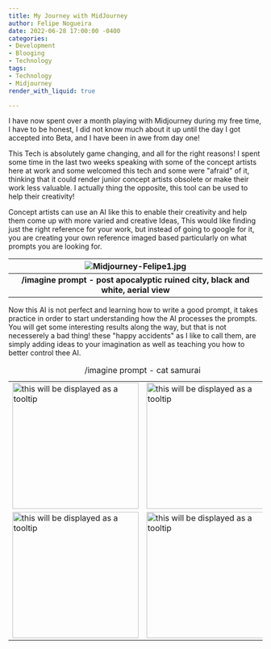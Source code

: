 ```yaml
---
title: My Journey with MidJourney
author: Felipe Nogueira
date: 2022-06-28 17:00:00 -0400
categories:
- Development
- Blooging
- Technology
tags:
- Technology
- Midjourney
render_with_liquid: true

---
```

I have now spent over a month playing with Midjourney during my free time, I have to be honest, I did not know much about it up until the day I got accepted into Beta, and I have been in awe from day one!

This Tech is absolutely game changing, and all for the right reasons! I spent some time in the last two weeks speaking with some of the concept artists here at work and some welcomed this tech and some were "afraid" of it, thinking that it could render junior concept artists obsolete or make their work less valuable. I actually thing the opposite, this tool can be used to help their creativity!

Concept artists can use an AI like this to enable their creativity and help them come up with more varied and creative Ideas, This would like finding just the right reference for your work, but instead of going to google for it, you are creating your own reference imaged based particularly on what  prompts you are looking for.

| ![Midjourney-Felipe1.jpg](https://res.cloudinary.com/felipenogueira3d-cloud/image/upload/v1656390414/midjourney-city.png "Midjourney City") |
|:--:|
| <b>/imagine prompt - post apocalyptic ruined city, black and white, aerial view</b>|

Now this AI is not perfect and learning how to write a good prompt, it takes practice in order to start understanding how the AI processes the prompts. You will get some interesting results along the way, but that is not necesserely a bad thing! these "happy accidents" as I like to call them, are simply adding ideas to your imagination as well as teaching you how to better control thee AI.

<center>
<table>
   <caption>/imagine prompt - cat samurai</caption>
<tbody>
	<tr>
		<td>
      		<img src="https://res.cloudinary.com/felipenogueira3d-cloud/image/upload/v1656392589/wwhrahte6lizavjuchye.png" 
                 title="this will be displayed as a tooltip" width="250"/>
      	</td>
		<td>
          <img src="https://res.cloudinary.com/felipenogueira3d-cloud/image/upload/v1656391291/zzlun85hpkv11gtcyumc.png" 
               title="this will be displayed as a tooltip" width="250"/>
     	</td>
	</tr>
	<tr>
		<td>
      		<img src="https://res.cloudinary.com/felipenogueira3d-cloud/image/upload/v1656391291/kykhhkfwhljep2advktg.png" 
                 title="this will be displayed as a tooltip" width="250"/>
      	</td>
		<td>
          <img src="https://res.cloudinary.com/felipenogueira3d-cloud/image/upload/v1656391291/augugggrqa9mdsabmnhm.png" 
               title="this will be displayed as a tooltip" width="250"/>
     	</td>
	</tr>
</tbody>
</table>
</center>
